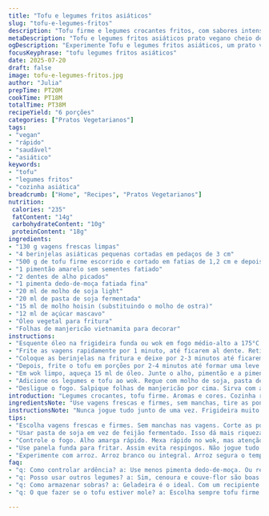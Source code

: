 ```yaml
---
title: "Tofu e legumes fritos asiáticos"
slug: "tofu-e-legumes-fritos"
description: "Tofu firme e legumes crocantes fritos, com sabores intensos de molho de soja e um toque apimentado. Os legumes usados são vagens e berinjela pequena, fritos até ficarem dourados e macios. Molho com pasta de soja, açúcar e um molho especial para umami marcante. Servido com manjericão vietnamita, é um prato vegano, sem glúten e livre de lactose, ideal para refeições rápidas e cheias de sabor asiático."
metaDescription: "Tofu e legumes fritos asiáticos prato vegano cheio de sabor e crocância, combina tofu firme e legumes frescos, perfeito para refeições rápidas."
ogDescription: "Experimente Tofu e legumes fritos asiáticos, um prato vegano que explora sabores intensos e a crocância dos legumes frescos, delicioso e rápido."
focusKeyphrase: "tofu legumes fritos asiáticos"
date: 2025-07-20
draft: false
image: tofu-e-legumes-fritos.jpg
author: "Julia"
prepTime: PT20M
cookTime: PT18M
totalTime: PT38M
recipeYield: "6 porções"
categories: ["Pratos Vegetarianos"]
tags:
- "vegan"
- "rápido"
- "saudável"
- "asiático"
keywords:
- "tofu"
- "legumes fritos"
- "cozinha asiática"
breadcrumb: ["Home", "Recipes", "Pratos Vegetarianos"]
nutrition: 
 calories: "235"
 fatContent: "14g"
 carbohydrateContent: "10g"
 proteinContent: "18g"
ingredients:
- "130 g vagens frescas limpas"
- "4 berinjelas asiáticas pequenas cortadas em pedaços de 3 cm"
- "500 g de tofu firme escorrido e cortado em fatias de 1,2 cm e depois em triângulos"
- "1 pimentão amarelo sem sementes fatiado"
- "2 dentes de alho picados"
- "1 pimenta dedo-de-moça fatiada fina"
- "20 ml de molho de soja light"
- "20 ml de pasta de soja fermentada"
- "15 ml de molho hoisin (substituindo o molho de ostra)"
- "12 ml de açúcar mascavo"
- "Óleo vegetal para fritura"
- "Folhas de manjericão vietnamita para decorar"
instructions:
- "Esquente óleo na frigideira funda ou wok em fogo médio-alto a 175°C. Prepare papel absorvente em bandeja."
- "Frite as vagens rapidamente por 1 minuto, até ficarem al dente. Retire e escorra num papel absorvente."
- "Coloque as berinjelas na fritura e deixe por 2-3 minutos até ficarem macias e douradas. Escorra junto das vagens."
- "Depois, frite o tofu em porções por 2-4 minutos até formar uma leve crosta dourada. Escorra com os legumes."
- "Em wok limpo, aqueça 15 ml de óleo. Junte o alho, pimentão e a pimenta dedo-de-moça. Mexa rápido por 1 minuto."
- "Adicione os legumes e tofu ao wok. Regue com molho de soja, pasta de soja, molho hoisin e açúcar mascavo. Misture bem e cozinhe por 3-4 minutos, mexendo sem parar para incorporar."
- "Desligue o fogo. Salpique folhas de manjericão por cima. Sirva com arroz branco ou integral."
introduction: "Legumes crocantes, tofu firme. Aromas e cores. Cozinha rápida, cheia de umami e picância. Berinjela com toque suave e tofu marcante. O manjericão vietnamita dá frescor, explosão de sabor. Mistura o agridoce e o apimentado. Do dia a dia, sem complicação, sem leite, sem glúten. Para quem gosta de comida asiática. Toques do sul da China, Vietnã, tailandês. Usa pouco óleo, suficiente para fritar e dar crocância. Quem conhece sabe, a textura é tudo. Textura macia e crocante. Liga os sabores com molho hoisin no lugar da ostra. Um toque diferente que agrada nos detalhes. Para variar do molho tradicional, uma pitada de doçura diferente. Feito pra compartilhar, convite pra mesa simples. Serve com arroz branco comum, que segura o gosto, acalma a língua quente."
ingredientsNote: "Use vagens frescas e firmes, sem manchas, tire as pontas. Berinjelas pequenas, preferencialmente asiáticas, têm menos semente e não amargam. Corte com tamanho regular para fritar uniforme. Tofu firme, mas escorra bem para não respingar na frigideira na fritura. O uso de pasta de soja em vez da tradicional pasta de feijão fermentado dá um sabor mais rico e menos salgado. Molho hoisin substitui o molho de ostra para manter o prato vegano, entrega doçura e profundidade de sabor. Açúcar mascavo mais escuro traz um contraste ao molho, equilibra bem o prato picante. Pimenta dedo-de-moça é ótima para controlar o nível de ardência sem dominar tudo. Por fim, manjericão vietnamita ou thai é essencial para um aroma fresco que levanta o prato. Pode substituir por manjericão comum, mas perde um pouco da profundidade."
instructionsNote: "Nunca jogue tudo junto de uma vez. Frigideira muito cheia não frita, só cozinha no vapor. Frite os ingredientes separadamente, escorra, assim cada um mantém textura. Controle o fogo para não queimar alho, que amarga rápido. Mexa rápido no wok na hora do molho, para que todos ingredientes absorvam o sabor sem murchar demais. Ajuste tempo da fritura de acordo com textura desejada para berinjela — alguns gostam mais firme, outros quase desmanchando. Molhos devem ser adicionados já no final para não escurecer muito o tofu e legumes. Para fritura, óleo deve estar na temperatura certa, a 175°C a 180°C, para evitar absorção de óleo e manter comida leve. Escolha uma panela funda para evitar respingos. Sirva imediatamente para preservar crocância e frescor do manjericão."
tips:
- "Escolha vagens frescas e firmes. Sem manchas nas vagens. Corte as pontas. Berinjelas devem ser pequenas. Menos sementes e não amargam. Corte em pedaços regulares para fritar tudo igual. Tofu firme, mas escorra. E assim não respinga na frigideira na fritura."
- "Usar pasta de soja em vez de feijão fermentado. Isso dá mais riqueza ao sabor, e menos sal. Use molho hoisin no lugar de molho de ostra. É vegano. Traz doçura e profundidade ao prato. Açúcar mascavo mais escuro equilibra o apimentado."
- "Controle o fogo. Alho amarga rápido. Mexa rápido no wok, mas atenção. Todos os ingredientes devem absorver tudo. E não murchar. Molhos no final, para não escurecer tofu e legumes. Oleos devem estar em temperatura de 175°C a 180°C."
- "Use panela funda para fritar. Assim evita respingos. Não jogue tudo na frigideira. Frite separadamente. Cada ingrediente tem seu tempo. Escorra e mantenha textura. Serve quente, para preservar crocância. Manjericão fresco é essencial."
- "Experimente com arroz. Arroz branco ou integral. Arroz segura o tempero. Diminui a ardência. Pode ser feito em quantidade maior. Assim, é prático para o dia a dia. Fique atento ao tempo de fritura para não queimar."
faq:
- "q: Como controlar ardência? a: Use menos pimenta dedo-de-moça. Ou retire as sementes. Mais doçura pode equilibrar. Use mais açúcar mascavo."
- "q: Posso usar outros legumes? a: Sim, cenoura e couve-flor são boas. Ficam crocantes também. Mas ajuste tempo de fritura. Se preferir, faça sem tofu."
- "q: Como armazenar sobras? a: Geladeira é o ideal. Com um recipiente fechado. Pode durar até três dias. Para reaquecer, use frigideira, mantém crocância."
- "q: O que fazer se o tofu estiver mole? a: Escolha sempre tofu firme. Verifique a embalagem. Ah, para fritar, escorra bem antes. Se não, frita e não dobra."

---
```

